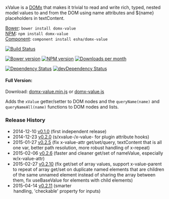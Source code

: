 xValue is a [DOMx][domx] that makes it trivial to read and write rich, typed, nested model values to and from the DOM using name attributes and ${name} placeholders in textContent.

[home]: http://esha.github.io/domx-value
[domx]: http://esha.github.io/domx
[demo]: http://esha.github.io/domx#demo

[Bower][bower]: `bower install domx-value`  
[NPM][npm]: `npm install domx-value`   
[Component][component]: `component install esha/domx-value`  

[npm]: https://npmjs.org/package/domx-value
[bower]: http://bower.io/
[component]: http://component.io/

<!-- build/coverage status, climate -->
[![Build Status](https://travis-ci.org/esha/domx-value.png?branch=master)](https://travis-ci.org/esha/domx-value)  

<!-- npm, bower versions, downloads -->
[![Bower version](https://badge.fury.io/bo/domx-value.png)](http://badge.fury.io/bo/domx-value)
[![NPM version](https://badge.fury.io/js/domx-value.png)](http://badge.fury.io/js/domx-value)
[![Downloads per month](https://img.shields.io/npm/dm/domx-value.svg)](https://www.npmjs.org/package/domx-value)

<!-- deps status -->
[![Dependency Status](https://david-dm.org/esha/domx-value.png?theme=shields.io)](https://david-dm.org/esha/domx-value)
[![devDependency Status](https://david-dm.org/esha/domx-value/dev-status.png?theme=shields.io)](https://david-dm.org/esha/domx-value#info=devDependencies)

#### Full Version:

Download: [domx-value.min.js][full-min] or [domx-value.js][full]  

Adds the `xValue` getter/setter to DOM nodes and the `queryName(name)` and `queryNameAll(name)` functions to DOM nodes and lists.  

[full-min]: https://raw.github.com/esha/domx-value/master/dist/domx-value.min.js
[full]: https://raw.github.com/esha/domx-value/master/dist/domx-value.js

### Release History
* 2014-12-10 [v0.1.0][] (first independent release)
* 2014-12-23 [v0.2.0][] (s/xvalue-/x-value- for plugin attribute hooks)
* 2015-01-27 [v0.2.5][] (fix x-value-attr get/set/query, textContent that is all one var, better path resolution, more robust handling of x-repeat)
* 2015-02-06 [v0.2.6][] (faster and cleaner get/set of nameValue, especially w/x-value-attr)
* 2015-02-27 [v0.2.10][] (fix get/set of array values, support x-value-parent to repeat of array get/set on duplicate named elements that are children of the same unnamed element instead of sharing the array between them, fix useBaseValue for elements with child elements)
* 2015-04-14 [v0.2.11][] (smarter <option> handling, 'checkable' property for inputs)

[v0.1.0]: https://github.com/esha/domx/tree/0.1.0
[v0.2.0]: https://github.com/esha/domx/tree/0.2.0
[v0.2.2]: https://github.com/esha/domx/tree/0.2.2
[v0.2.5]: https://github.com/esha/domx/tree/0.2.5
[v0.2.6]: https://github.com/esha/domx/tree/0.2.6
[v0.2.10]: https://github.com/esha/domx/tree/0.2.10
[v0.2.11]: https://github.com/esha/domx/tree/0.2.11
